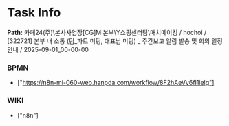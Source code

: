 # Task Info

**Path:** 카페24(주)\본사사업장\[CG]MI본부\Y쇼핑센터팀\매치메이킹 / hochoi / [322721] 본부 내 소통 (팀_파트 미팅, 대표님 미팅) _ 주간보고 알림 발송 및 회의 일정 안내 / 2025-09-01_00-00-00

### BPMN
- ["https://n8n-mi-060-web.hanpda.com/workflow/8F2hAeVy6fI1ielg"]

### WIKI
- ["n8n"]

